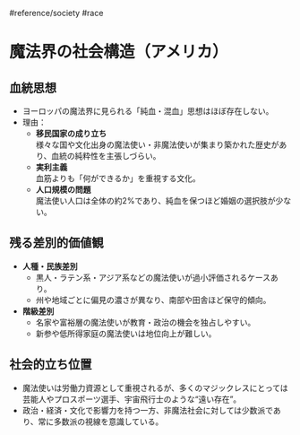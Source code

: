 #reference/society #race 
# 魔法界の社会構造（アメリカ）

## 血統思想
- ヨーロッパの魔法界に見られる「純血・混血」思想はほぼ存在しない。
- 理由：
  - **移民国家の成り立ち**  
    様々な国や文化出身の魔法使い・非魔法使いが集まり築かれた歴史があり、血統の純粋性を主張しづらい。
  - **実利主義**  
    血筋よりも「何ができるか」を重視する文化。
  - **人口規模の問題**  
    魔法使い人口は全体の約2%であり、純血を保つほど婚姻の選択肢が少ない。

## 残る差別的価値観
- **人種・民族差別**
  - 黒人・ラテン系・アジア系などの魔法使いが過小評価されるケースあり。
  - 州や地域ごとに偏見の濃さが異なり、南部や田舎ほど保守的傾向。
- **階級差別**
  - 名家や富裕層の魔法使いが教育・政治の機会を独占しやすい。
  - 新参や低所得家庭の魔法使いは地位向上が難しい。

## 社会的立ち位置
- 魔法使いは労働力資源として重視されるが、多くのマジックレスにとっては芸能人やプロスポーツ選手、宇宙飛行士のような“遠い存在”。
- 政治・経済・文化で影響力を持つ一方、非魔法社会に対しては少数派であり、常に多数派の視線を意識している。

